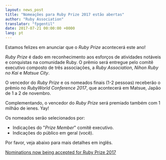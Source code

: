 ```yaml
---
layout: news_post
title: "Nomeações para Ruby Prize 2017 estão abertas"
author: "Ruby Association"
translator: "fpgentil"
date: 2017-07-21 00:00:00 +0000
lang: pt
---
```


Estamos felizes em anunciar que o _Ruby Prize_ acontecerá este ano!

_Ruby Prize_ é dado em reconhecimento aos esforços de atividades notáveis e
conquistas na comunidade Ruby. O prêmio será entregue pelo comitê executivo
composto de três associações, a _Ruby Association_, _Nihon Ruby no Kai_ e _Matsue City_.

O vencedor do _Ruby Prize_ e os nomeados finais (1-2 pessoas) receberão o prêmio no
_RubyWorld Conference 2017_, que acontecerá em Matsue, Japão de 1 a 2 de novembro.

Complementando, o vencedor do _Ruby Prize_ será premiado também com 1 milhão de ienes. Yay!

Os nomeados serão selecionados por:

* Indicações do "_Prize Member_" comitê executivo.
* Indicações do público em geral (você).

Por favor, veja abaixo para mais detalhes em inglês.

[Nominations now being accepted for Ruby Prize 2017](http://www.ruby.or.jp/rubyprize2017/about_en.html)
